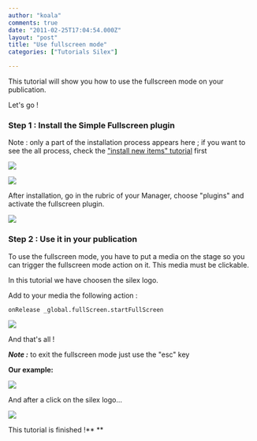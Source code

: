 ```yaml
---
author: "koala"
comments: true
date: "2011-02-25T17:04:54.000Z"
layout: "post"
title: "Use fullscreen mode"
categories: ["Tutorials Silex"]

---
```

This tutorial will show you how to use the fullscreen mode on your publication.

Let's go !<!-- more -->


### Step 1 : Install the Simple Fullscreen plugin


Note : only a part of the installation process appears here ; if you want to see the all process, check the ["install new items" tutorial](https://www.silexlabs.org/?p=1447) first

![](https://www.silexlabs.org/wp-content/uploads/2011/02/select-Simple-Fullscreen.png)

![](https://www.silexlabs.org/wp-content/uploads/2011/02/install-the-item.png)

After installation, go in the <Settings> rubric of your Manager, choose "plugins" and activate the fullscreen plugin.

![](https://www.silexlabs.org/wp-content/uploads/2011/02/activate-it.png)


### Step 2 : Use it in your publication


To use the fullscreen mode, you have to put a media on the stage so you can trigger the fullscreen mode action on it.
This media must be clickable.

In this tutorial we have choosen the silex logo.

Add to your media the following action :

`onRelease _global.fullScreen.startFullScreen`

![](https://www.silexlabs.org/wp-content/uploads/2011/02/enter-this-action.png)

And that's all !

_**Note :**_ to exit the fullscreen mode just use the "esc" key

**Our example:**

**![](https://www.silexlabs.org/wp-content/uploads/2011/02/normal-mode.png)**

And after a click on the silex logo...

**![](https://www.silexlabs.org/wp-content/uploads/2011/02/exit-fullscreen-mode.png)**

This tutorial is finished !**
**


